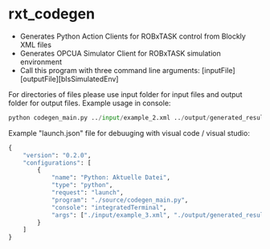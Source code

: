 # rxt_codegen
- Generates Python Action Clients for ROBxTASK control from Blockly XML files
- Generates OPCUA Simulator Client for ROBxTASK simulation environment
- Call this program with three command line arguments: [inputFile][outputFile][bIsSimulatedEnv]

For directories of files please use input folder for input files and output folder for output files. 
Example usage in console: 

```python
python codegen_main.py ../input/example_2.xml ../output/generated_results/ false
```

Example "launch.json" file for debuuging with visual code / visual studio:

```python
{
    "version": "0.2.0",
    "configurations": [
        {
            "name": "Python: Aktuelle Datei",
            "type": "python",
            "request": "launch",
            "program": "./source/codegen_main.py",
            "console": "integratedTerminal",
            "args": ["./input/example_3.xml", "./output/generated_results/", "false"]
        }
    ]
}
```
